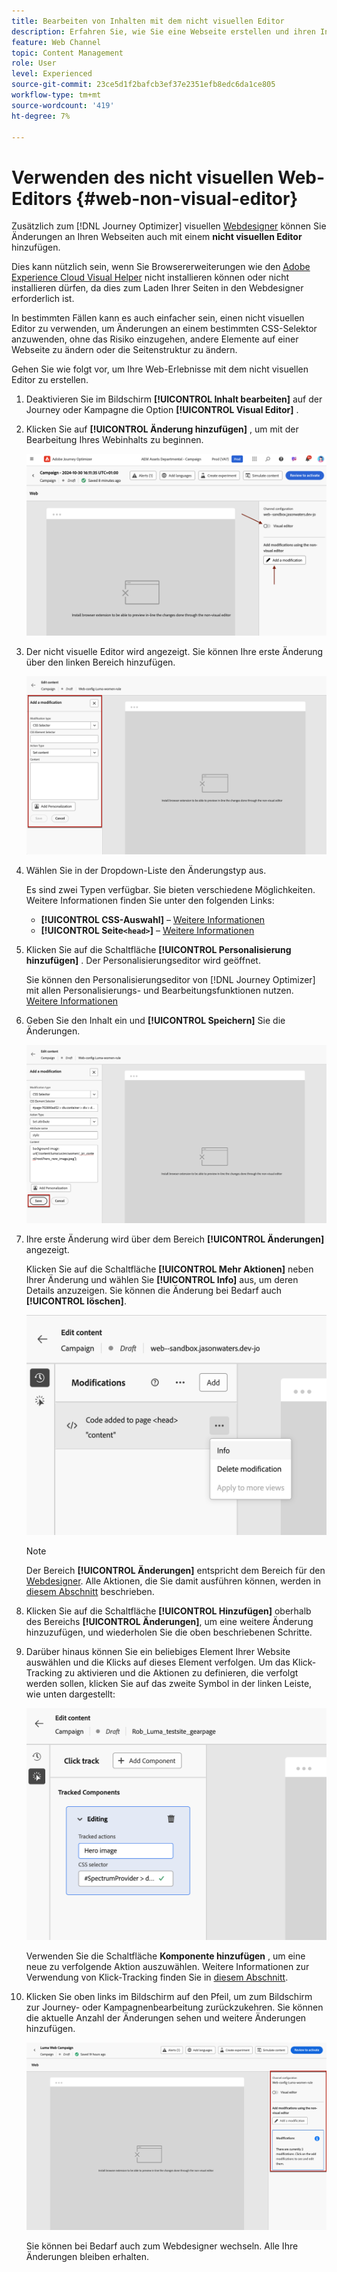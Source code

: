 ```yaml
---
title: Bearbeiten von Inhalten mit dem nicht visuellen Editor
description: Erfahren Sie, wie Sie eine Webseite erstellen und ihren Inhalt mit dem nicht visuellen Journey Optimizer-Editor bearbeiten können.
feature: Web Channel
topic: Content Management
role: User
level: Experienced
source-git-commit: 23ce5d1f2bafcb3ef37e2351efb8edc6da1ce805
workflow-type: tm+mt
source-wordcount: '419'
ht-degree: 7%

---
```


# Verwenden des nicht visuellen Web-Editors {#web-non-visual-editor}

Zusätzlich zum [!DNL Journey Optimizer] visuellen [ Webdesigner](web-visual-editor.md) können Sie Änderungen an Ihren Webseiten auch mit einem **nicht visuellen Editor** hinzufügen.

Dies kann nützlich sein, wenn Sie Browsererweiterungen wie den [Adobe Experience Cloud Visual Helper](web-prerequisites.md#visual-authoring-prerequisites) nicht installieren können oder nicht installieren dürfen, da dies zum Laden Ihrer Seiten in den Webdesigner erforderlich ist.

In bestimmten Fällen kann es auch einfacher sein, einen nicht visuellen Editor zu verwenden, um Änderungen an einem bestimmten CSS-Selektor anzuwenden, ohne das Risiko einzugehen, andere Elemente auf einer Webseite zu ändern oder die Seitenstruktur zu ändern.

Gehen Sie wie folgt vor, um Ihre Web-Erlebnisse mit dem nicht visuellen Editor zu erstellen.

1. Deaktivieren Sie im Bildschirm **[!UICONTROL Inhalt bearbeiten]** auf der Journey oder Kampagne die Option **[!UICONTROL Visual Editor]** .

1. Klicken Sie auf **[!UICONTROL Änderung hinzufügen]** , um mit der Bearbeitung Ihres Webinhalts zu beginnen.

   ![](assets/web-campaign-add-modification-button.png)

1. Der nicht visuelle Editor wird angezeigt. Sie können Ihre erste Änderung über den linken Bereich hinzufügen.

   ![](assets/web-non-visual-editor.png)

1. Wählen Sie in der Dropdown-Liste den Änderungstyp aus.

   Es sind zwei Typen verfügbar. Sie bieten verschiedene Möglichkeiten. Weitere Informationen finden Sie unter den folgenden Links:

   * **[!UICONTROL CSS-Auswahl]** – [Weitere Informationen](manage-web-modifications.md#css-selector)
   * **[!UICONTROL Seite`<head>`]** – [Weitere Informationen](manage-web-modifications.md#page-head)

1. Klicken Sie auf die Schaltfläche **[!UICONTROL Personalisierung hinzufügen]** . Der Personalisierungseditor wird geöffnet.

   Sie können den Personalisierungseditor von [!DNL Journey Optimizer] mit allen Personalisierungs- und Bearbeitungsfunktionen nutzen. [Weitere Informationen](../personalization/personalization-build-expressions.md)

1. Geben Sie den Inhalt ein und **[!UICONTROL Speichern]** Sie die Änderungen.

   ![](assets/web-non-visual-editor-ex-save.png)

1. Ihre erste Änderung wird über dem Bereich **[!UICONTROL Änderungen]** angezeigt.

   Klicken Sie auf die Schaltfläche **[!UICONTROL Mehr Aktionen]** neben Ihrer Änderung und wählen Sie **[!UICONTROL Info]** aus, um deren Details anzuzeigen. Sie können die Änderung bei Bedarf auch **[!UICONTROL löschen]**.

   ![](assets/web-non-visual-editor-ex-more.png)

   >[!NOTE]
   >
   >Der Bereich **[!UICONTROL Änderungen]** entspricht dem Bereich für den [Webdesigner](web-visual-editor.md). Alle Aktionen, die Sie damit ausführen können, werden in [diesem Abschnitt](manage-web-modifications.md#use-modifications-pane) beschrieben.

1. Klicken Sie auf die Schaltfläche **[!UICONTROL Hinzufügen]** oberhalb des Bereichs **[!UICONTROL Änderungen]**, um eine weitere Änderung hinzuzufügen, und wiederholen Sie die oben beschriebenen Schritte.


1. Darüber hinaus können Sie ein beliebiges Element Ihrer Website auswählen und die Klicks auf dieses Element verfolgen. Um das Klick-Tracking zu aktivieren und die Aktionen zu definieren, die verfolgt werden sollen, klicken Sie auf das zweite Symbol in der linken Leiste, wie unten dargestellt:

   ![](assets/web-campaign-click.png)

   Verwenden Sie die Schaltfläche **Komponente hinzufügen** , um eine neue zu verfolgende Aktion auszuwählen. Weitere Informationen zur Verwendung von Klick-Tracking finden Sie in [diesem Abschnitt](monitor-web-experiences.md#use-click-tracking).


1. Klicken Sie oben links im Bildschirm auf den Pfeil, um zum Bildschirm zur Journey- oder Kampagnenbearbeitung zurückzukehren. Sie können die aktuelle Anzahl der Änderungen sehen und weitere Änderungen hinzufügen.

   ![](assets/web-campaign-modifications.png)

   Sie können bei Bedarf auch zum Webdesigner wechseln. Alle Ihre Änderungen bleiben erhalten.
